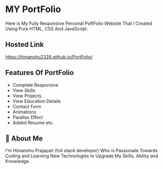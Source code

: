 # MY PortFolio 

Here is My Fully Responsive Personal PoftFolio Website That I Created Using Pure HTML, CSS And JavaScript.


## Hosted Link

https://himanshu2326.github.io/PortFolio/
## Features Of PortFolio

- Complete Responsive
- View Skills
- View Projects
- View Education Details
- Contact Form
- Animations
- Parallax Effect
- Added Resume etc.


## 🚀 About Me
I'm Himanshu Prajapati (full stack developer) Who is Passionate Towards Coding and Learning New Technologies to Upgrade My Skills, Ability and Knowledge.
